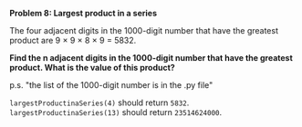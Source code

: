 ﻿**Problem 8: Largest product in a series**

The four adjacent digits in the 1000-digit number that have the greatest product are 9 × 9 × 8 × 9 = 5832.

**Find the n adjacent digits in the 1000-digit number that have the greatest product. What is the value of this product?**

p.s. "the list of the 1000-digit number is in the .py file"

`largestProductinaSeries(4)` should return `5832`.
`largestProductinaSeries(13)` should return `23514624000`.